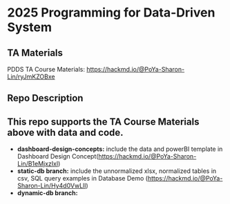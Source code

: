 # 2025 Programming for Data-Driven System 

## TA Materials
PDDS TA Course Materials: https://hackmd.io/@PoYa-Sharon-Lin/ryJmKZOBxe 

## Repo Description 
This repo supports the TA Course Materials above with data and code. 
- 
- **dashboard-design-concepts:** include the data and powerBI template in Dashboard Design Concept(https://hackmd.io/@PoYa-Sharon-Lin/B1eMjxzIxl)
- **static-db branch:** include the unnormalized xlsx, normalized tables in csv, SQL query examples in Database Demo (https://hackmd.io/@PoYa-Sharon-Lin/Hy4d0VwLll)
- **dynamic-db branch:** 
